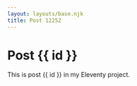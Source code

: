 ```yaml
---
layout: layouts/base.njk
title: Post 12252
---
```


# Post {{ id }}

This is post {{ id }} in my Eleventy project.
